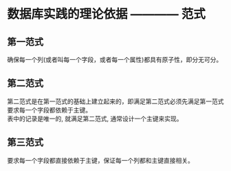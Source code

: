 # 数据库实践的理论依据 ———— 范式

## 第一范式
确保每一个列(或者叫每一个字段，或者每一个属性)都具有原子性，即分无可分。  

## 第二范式
第二范式是在第一范式的基础上建立起来的，即满足第二范式必须先满足第一范式  
要求每一个字段都依赖于主键。  
表中的记录是唯一的, 就满足第二范式, 通常设计一个主键来实现。

## 第三范式
要求每一个字段都直接依赖于主键，保证每一个列都和主键直接相关。  

